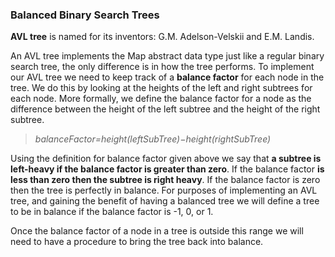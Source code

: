 ### Balanced Binary Search Trees
**AVL tree** is named for its inventors: G.M. Adelson-Velskii and E.M. Landis.


An AVL tree implements the Map abstract data type just like a regular binary search tree, the only difference is in how the tree performs. To implement our AVL tree we need to keep track of a **balance factor** for each node in the tree. We do this by looking at the heights of the left and right subtrees for each node. More formally, we define the balance factor for a node as the difference between the height of the left subtree and the height of the right subtree.

> _balanceFactor=height(leftSubTree)−height(rightSubTree)_

Using the definition for balance factor given above we say that **a subtree is left-heavy if the balance factor is greater than zero**. If the balance factor **is less than zero then the subtree is right heavy**. If the balance factor is zero then the tree is perfectly in balance. For purposes of implementing an AVL tree, and gaining the benefit of having a balanced tree we will define a tree to be in balance if the balance factor is -1, 0, or 1.

Once the balance factor of a node in a tree is outside this range we will need to have a procedure to bring the tree back into balance.
